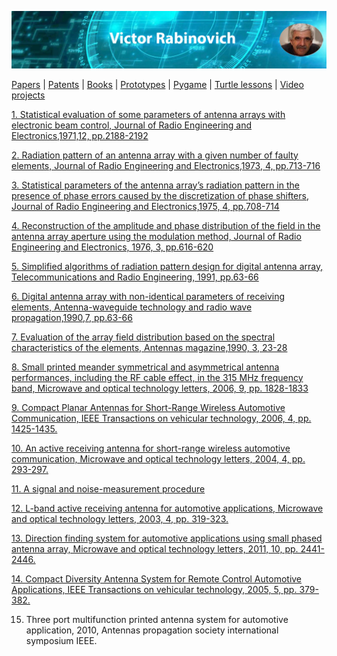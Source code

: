 

![Header Image](https://raw.githubusercontent.com/victenna/vrabinovich/main/Images/Header.png)

[Papers](papers.md) | [Patents](patents.md) | [Books](books.md) | [Prototypes](prototypes.md) | [Pygame](pygame.md) | [Turtle lessons](turtle_lessons.md) | [Video projects](video_projects.md)


[1. Statistical evaluation of some parameters of antenna arrays with electronic beam control, Journal of Radio Engineering and Electronics,1971,12, pp.2188-2192](https://github.com/victenna/My-web/blob/main/Papers/1_Statistical%20evaluation%20of%20some%20parameters....pdf)

[2. Radiation pattern of an antenna array with a given number of faulty elements, Journal of Radio Engineering and Electronics,1973, 4, pp.713-716](https://github.com/victenna/My-web/blob/main/Papers/2_Radiation%20pattern%20of%20array%20with%20a%20given%20number%20of%20faulty%20elements.pdf)

[3. Statistical parameters of the antenna array’s radiation pattern in the presence of phase errors caused by the discretization of phase shifters, Journal of Radio Engineering and Electronics,1975, 4, pp.708-714](https://github.com/victenna/My-web/blob/main/Papers/3_Statistical%20parameters%20of%20the%20antenna.pdf)

[4. Reconstruction of the amplitude and phase distribution of the field in the antenna array aperture using the modulation method, Journal of Radio Engineering and Electronics, 1976, 3, pp.616-620](https://github.com/victenna/My-web/blob/main/Papers/4_Reconstruction%20of%20the%20amplitude%20and%20phase%20distribution.pdf)

[5. Simplified algorithms of radiation pattern design for digital antenna array, Telecommunications and Radio Engineering, 1991, pp.63-66](https://github.com/victenna/vrabinovich/blob/main/Papers/5_Simplified%20algorithms%20of%20radiation%20pattern.pdf)

[6. Digital antenna array with non-identical parameters of receiving elements, Аntenna-waveguide technology and radio wave propagation,1990,7, pp.63-66](https://github.com/victenna/vrabinovich/blob/main/Papers/6_Digital%20antenna%20array.pdf)

[7. Evaluation of the array field distribution based on the spectral characteristics of the elements, Antennas magazine,1990, 3, 23-28](https://github.com/victenna/vrabinovich/blob/main/Papers/7_Spectral%20parameters%20of%20the%20array%20elements.pdf)

[8. Small printed meander symmetrical and asymmetrical antenna performances, including the RF cable effect, in the 315 MHz frequency band, Microwave and optical technology letters, 2006, 9, pp. 1828-1833](https://github.com/victenna/vrabinovich/blob/main/Papers/8_Small%20printed%20meander.pdf)

[9. Compact Planar Antennas for Short-Range Wireless Automotive Communication, IEEE Transactions on vehicular technology, 2006, 4, pp. 1425-1435.](https://github.com/victenna/vrabinovich/blob/main/Papers/8_Small%20printed%20meander.pdf)

[10. An active receiving antenna for short-range wireless automotive communication, Microwave and optical technology letters, 2004, 4, pp. 293-297.](https://github.com/victenna/vrabinovich/blob/main/Papers/10_An%20active%20receiving%20antenna.pdf)

[11. A signal and noise-measurement procedure](https://github.com/victenna/vrabinovich/blob/main/Papers/11_signal%20and%20nise%20measurement%20procedure.pdf)

[12. L-band active receiving antenna for automotive applications, Microwave and optical technology letters, 2003, 4, pp. 319-323.](https://github.com/victenna/vrabinovich/blob/main/Papers/12_L-band%20active%20receiving%20antenna.pdf)

[13. Direction finding system for automotive applications using small phased antenna array, Microwave and optical technology letters, 2011, 10, pp. 2441-2446.](https://github.com/victenna/vrabinovich/blob/main/Papers/13_Direction%20finding%20system.pdf)

[14. Compact Diversity Antenna System for Remote Control Automotive Applications, IEEE Transactions on vehicular technology, 2005, 5, pp. 379-382.](https://github.com/victenna/vrabinovich/blob/main/Papers/14_Compact%20diversity%20antenna%20system.pdf)

15. Three port multifunction printed antenna system for automotive application, 2010, Antennas propagation society international symposium IEEE.
